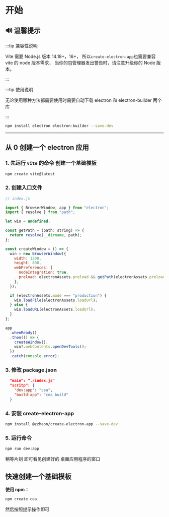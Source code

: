 # 开始

## 🔊 温馨提示

:::tip 兼容性说明

Vite 需要 Node.js 版本 14.18+，16+， 所以`create-electron-app`也需要兼容 vite 的 node 版本需求， 当你的包管理器发出警告时，请注意升级你的 Node 版本。

:::

:::tip 使用说明

无论使用哪种方法都需要使用时需要自动下载 electron 和 electron-builder 两个库

:::

```bash
npm install electron electron-builder --save-dev
```

---

## 从 0 创建一个 electron 应用

### 1. 先运行 `vite` 的命令 创建一个基础模板

```bash
npm create vite@latest
```

### 2. 创建入口文件

```js
// index.js

import { BrowserWindow, app } from "electron";
import { resolve } from "path";

let win = undefined;

const getPath = (path: string) => {
  return resolve(__dirname, path);
};

const createWindow = () => {
  win = new BrowserWindow({
    width: 1200,
    height: 800,
    webPreferences: {
      nodeIntegration: true,
      preload: electronAssets.preload && getPath(electronAssets.preload),
    },
  });

  if (electronAssets.mode === "production") {
    win.loadFile(electronAssets.loadUrl);
  } else {
    win.loadURL(electronAssets.loadUrl);
  }
};

app
  .whenReady()
  .then(() => {
    createWindow();
    win?.webContents.openDevTools();
  })
  .catch(console.error);
```

### 3. 修改 package.json

```json
  "main": "./index.js"
  "scritp": {
    "dev:app": "cea",
    "build:app": "cea build"
  }
```

### 4. 安装 create-electron-app

```bash
npm install @zzhaon/create-electron-app --save-dev
```

### 5. 运行命令

```bash
npm run dev:app
```

稍等片刻 即可看见创建好的 桌面应用程序的窗口

## 快速创建一个基础模板

**使用 npm：**

```bash
npm create cea
```

然后按照提示操作即可
